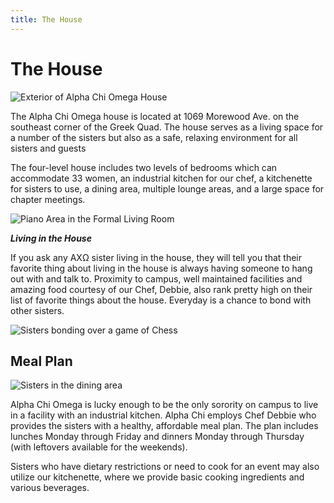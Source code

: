 ```yaml
---
title: The House
---
```


# The House

![Exterior of Alpha Chi Omega House](/assets/images/house/exterior.jpg)

The Alpha Chi Omega house is located at 1069 Morewood Ave. on the southeast corner of the Greek Quad. The house serves as a living space for a number of the sisters but also as a safe, relaxing environment for all sisters and guests

The four-level house includes two levels of bedrooms which can accommodate 33 women, an industrial kitchen for our chef, a kitchenette for sisters to use, a dining area, multiple lounge areas, and a large space for chapter meetings.

![Piano Area in the Formal Living Room](/assets/images/house/piano-area.jpg)

***Living in the House***

If you ask any AX&#937; sister living in the house, they will tell you that their favorite thing about living in the house is always having someone to hang out with and talk to. Proximity to campus, well maintained facilities and amazing food courtesy of our Chef, Debbie, also rank pretty high on their list of favorite things about the house. Everyday is a chance to bond with other sisters.

![Sisters bonding over a game of Chess](/assets/images/house/chess.jpg)

## Meal Plan

![Sisters in the dining area](/assets/images/house/eating-in-the-kitchen.jpg)

Alpha Chi Omega is lucky enough to be the only sorority on campus to live in a facility with an industrial kitchen. Alpha Chi employs Chef Debbie who provides the sisters with a healthy, affordable meal plan. The plan includes lunches Monday through Friday and dinners Monday through Thursday (with leftovers available for the weekends). 

Sisters who have dietary restrictions or need to cook for an event may also utilize our kitchenette, where we provide basic cooking ingredients and various beverages.
